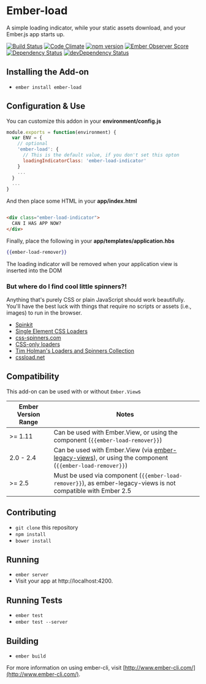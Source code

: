 # Ember-load

A simple loading indicator, while your static assets download, and your Ember.js app starts up.

[![Build Status](https://travis-ci.org/mike-north/ember-load.svg?branch=master)](https://travis-ci.org/mike-north/ember-load)
[![Code Climate](https://codeclimate.com/github/mike-north/ember-load/badges/gpa.svg)](https://codeclimate.com/github/mike-north/ember-load)
[![npm version](https://badge.fury.io/js/ember-load.svg)](http://badge.fury.io/js/ember-load)
[![Ember Observer Score](http://emberobserver.com/badges/ember-load.svg)](http://emberobserver.com/addons/ember-load)
[![Dependency Status](https://david-dm.org/mike-north/ember-load.svg)](https://david-dm.org/mike-north/ember-load)
[![devDependency Status](https://david-dm.org/mike-north/ember-load/dev-status.svg)](https://david-dm.org/mike-north/ember-load#info=devDependencies)

## Installing the Add-on

* `ember install ember-load`

## Configuration & Use

You can customize this addon in your **environment/config.js**

```js
module.exports = function(environment) {
  var ENV = {
    // optional
    'ember-load': {
      // This is the default value, if you don't set this opton
      loadingIndicatorClass: 'ember-load-indicator'
    }
    ...
  }
  ...
}  
```

And then place some HTML in your **app/index.html**

```html

<div class="ember-load-indicator">
  CAN I HAS APP NOW?
</div>
```

Finally, place the following in your **app/templates/application.hbs**

```hbs
{{ember-load-remover}}
```

The loading indicator will be removed when your application view is inserted into the DOM

### But where do I find cool little spinners?!

Anything that's purely CSS or plain JavaScript should work beautifully. You'll have the best luck with things that require no scripts or assets (i.e., images) to run in the browser.

* [Spinkit](http://tobiasahlin.com/spinkit/)
* [Single Element CSS Loaders](http://projects.lukehaas.me/css-loaders/)
* [css-spinners.com](http://www.css-spinners.com/)
* [CSS-only loaders](http://blog.pexels.com/css-only-loaders/)
* [Tim Holman's Loaders and Spinners Collection](http://codepen.io/collection/HtAne/)
* [cssload.net](http://cssload.net/)

## Compatibility
This add-on can be used with or without `Ember.View`s

| Ember Version Range | Notes |
|---------------------|-------|
| >= 1.11 | Can be used with Ember.View, or using the component (`{{ember-load-remover}}`) |
| 2.0 - 2.4 |  Can be used with Ember.View (via [ember-legacy-views](https://github.com/emberjs/ember-legacy-views)), or using the component (`{{ember-load-remover}}`) |
| >= 2.5 | Must be used via component (`{{ember-load-remover}}`), as ember-legacy-views is not compatible with Ember 2.5 |


## Contributing

* `git clone` this repository
* `npm install`
* `bower install`

## Running

* `ember server`
* Visit your app at http://localhost:4200.

## Running Tests

* `ember test`
* `ember test --server`

## Building

* `ember build`

For more information on using ember-cli, visit [http://www.ember-cli.com/](http://www.ember-cli.com/).
